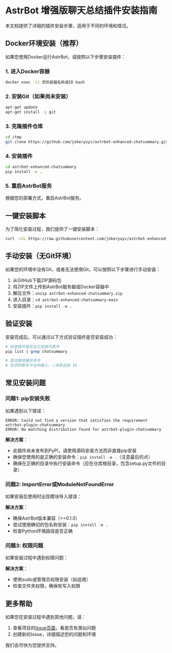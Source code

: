 # AstrBot 增强版聊天总结插件安装指南

本文档提供了详细的插件安装步骤，适用于不同的环境和情况。

## Docker环境安装（推荐）

如果您使用Docker运行AstrBot，请按照以下步骤安装插件：

### 1. 进入Docker容器

```bash
docker exec -it 您的容器名称或ID bash
```

### 2. 安装Git（如果尚未安装）

```bash
apt-get update
apt-get install -y git
```

### 3. 克隆插件仓库

```bash
cd /tmp
git clone https://github.com/jokeryuyc/astrbot-enhanced-chatsummary.git
```

### 4. 安装插件

```bash
cd astrbot-enhanced-chatsummary
pip install -e .
```

### 5. 重启AstrBot服务

根据您的部署方式，重启AstrBot服务。

## 一键安装脚本

为了简化安装过程，我们提供了一键安装脚本：

```bash
curl -sSL https://raw.githubusercontent.com/jokeryuyc/astrbot-enhanced-chatsummary/main/install.sh | bash
```

## 手动安装（无Git环境）

如果您的环境中没有Git，或者无法使用Git，可以按照以下步骤进行手动安装：

1. 从GitHub下载ZIP源码包
2. 将ZIP文件上传到AstrBot服务器或Docker容器中
3. 解压文件：`unzip astrbot-enhanced-chatsummary.zip`
4. 进入目录：`cd astrbot-enhanced-chatsummary-main`
5. 安装插件：`pip install -e .`

## 验证安装

安装完成后，可以通过以下方式验证插件是否安装成功：

```bash
# 检查插件是否在已安装列表中
pip list | grep chatsummary

# 尝试使用插件命令
# 在您的聊天平台中输入: /消息总结 10
```

## 常见安装问题

### 问题1: pip安装失败

如果遇到以下错误：

```
ERROR: Could not find a version that satisfies the requirement astrbot-plugin-chatsummary
ERROR: No matching distribution found for astrbot-plugin-chatsummary
```

**解决方案**：
- 此插件尚未发布到PyPI，请使用源码安装方法而非直接pip安装
- 确保您使用的是正确的安装命令：`pip install -e .`（注意最后的点）
- 确保在正确的目录中执行安装命令（应在仓库根目录，包含setup.py文件的目录）

### 问题2: ImportError或ModuleNotFoundError

如果安装后使用时出现模块导入错误：

**解决方案**：
- 确保AstrBot版本兼容（>=0.1.0）
- 尝试使用确切的包名称安装：`pip install -e .`
- 检查Python环境路径是否正确

### 问题3: 权限问题

如果安装过程中遇到权限问题：

**解决方案**：
- 使用sudo或管理员权限安装（如适用）
- 检查文件夹权限，确保有写入权限

## 更多帮助

如果您在安装过程中遇到其他问题，请：

1. 查看项目的[Issue页面](https://github.com/jokeryuyc/astrbot-enhanced-chatsummary/issues)，看是否有类似问题
2. 创建新的Issue，详细描述您的问题和环境

我们会尽快为您提供支持。